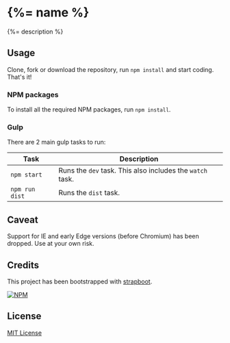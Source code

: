 # {%= name %}
{%= description %}

## Usage
Clone, fork or download the repository, run `npm install` and start coding. That's it!

### NPM packages
To install all the required NPM packages, run `npm install`.

### Gulp
There are 2 main gulp tasks to run:

| Task | Description |
|---|---|
| `npm start` | Runs the `dev` task. This also includes the `watch` task. |
| `npm run dist` | Runs the `dist` task. |

## Caveat

Support for IE and early Edge versions (before Chromium) has been dropped. Use at your own risk.

## Credits

This project has been bootstrapped with [strapboot](https://www.npmjs.com/package/strapboot).

[![NPM](https://nodei.co/npm/strapboot.png?downloads=true&downloadRank=true&stars=true)](https://www.npmjs.com/package/strapboot)

## License

[MIT License](LICENSE)
